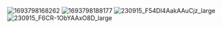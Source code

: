 ![1693798168262](https://github.com/wotupset/2023/assets/4385327/78c7dc5c-23c6-4212-b717-c061a92e32aa)
![1693798188177](https://github.com/wotupset/2023/assets/4385327/aed14989-7f3f-4655-9f07-e47a17d9424b)
![230915_F54Dl4AakAAuCjz_large](https://github.com/wotupset/2023/assets/4385327/a6c4fedc-e548-4472-bdfc-95e3f6f7975e)
![230915_F6CR-1ObYAAxO8D_large](https://github.com/wotupset/2023/assets/4385327/6c14c441-4582-470c-9af6-fe686b4d9a12)

